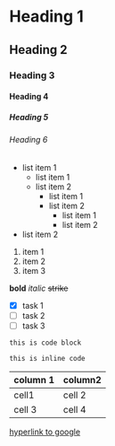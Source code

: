 # Heading 1
## Heading 2
### Heading 3
#### Heading 4
##### Heading 5
###### Heading 6

* list item 1
  * list item 1
  * list item 2
    * list item 1
    * list item 2
      * list item 1
      * list item 2
* list item 2

1. item 1
2. item 2
3. item 3

**bold**
*italic*
~~strike~~

* [x] task 1
* [ ] task 2
* [ ] task 3

```
this is code block
```

`this is inline code`

| column 1 | column2 |
|----------|---------|
| cell1  | cell 2 |
| cell 3 | cell 4 |

[hyperlink to google](https://www.google.com)
